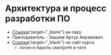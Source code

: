 # Архитектура и процесс разработки ПО


* [Ссылка](https://zoom.us/j/95202012980?pwd=eVNycDRJamRoOHJHTU9TYVJtWlREZz09){:target="_blank"} на пару
* Преподаватель - Хашаев Артур Акрамович
* [Ссылка](https://khashaev.ru/ppposd/msu-2022/ppposd){:target="_blank"} на сайт курса
    - логин и пароль смотрите в чате